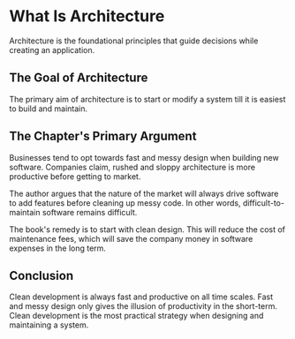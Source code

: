 # What Is Architecture

Architecture is the foundational principles that guide decisions while creating an application.

## The Goal of Architecture

The primary aim of architecture is to start or modify a system till it is easiest to build and maintain.

## The Chapter's Primary Argument

Businesses tend to opt towards fast and messy design when building new software. Companies claim, rushed and sloppy architecture is more productive before getting to market.

The author argues that the nature of the market will always drive software to add features before cleaning up messy code. In other words, difficult-to-maintain software remains difficult.

The book's remedy is to start with clean design. This will reduce the cost of maintenance fees, which will save the company money in software expenses in the long term.

## Conclusion

Clean development is always fast and productive on all time scales. Fast and messy design only gives the illusion of productivity in the short-term. Clean development is the most practical strategy when designing and maintaining a system.
